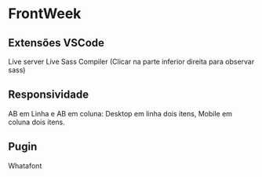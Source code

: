 # FrontWeek

## Extensões VSCode

Live server
Live Sass Compiler (Clicar na parte inferior direita para observar sass)

## Responsividade

AB em Linha e AB em coluna: Desktop em linha dois itens, Mobile em coluna dois itens.

## Pugin

Whatafont

## 